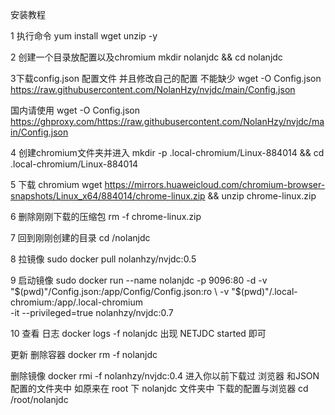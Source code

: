 安装教程

1 执行命令
yum install wget unzip -y

2 创建一个目录放配置以及chromium
mkdir nolanjdc && cd nolanjdc

3下载config.json 配置文件 并且修改自己的配置 不能缺少
wget -O Config.json  https://raw.githubusercontent.com/NolanHzy/nvjdc/main/Config.json

国内请使用
wget -O Config.json   https://ghproxy.com/https://raw.githubusercontent.com/NolanHzy/nvjdc/main/Config.json

4 创建chromium文件夹并进入
mkdir -p  .local-chromium/Linux-884014 && cd .local-chromium/Linux-884014

5 下载 chromium
wget https://mirrors.huaweicloud.com/chromium-browser-snapshots/Linux_x64/884014/chrome-linux.zip && unzip chrome-linux.zip

6 删除刚刚下载的压缩包
rm  -f chrome-linux.zip

7 回到刚刚创建的目录
cd  /nolanjdc

8 拉镜像
sudo docker pull nolanhzy/nvjdc:0.5

9 启动镜像
sudo docker run   --name nolanjdc -p 9096:80 -d  -v  "$(pwd)"/Config.json:/app/Config/Config.json:ro \
-v "$(pwd)"/.local-chromium:/app/.local-chromium  \
-it --privileged=true  nolanhzy/nvjdc:0.7 

10 查看 日志
docker logs -f nolanjdc 
出现 NETJDC started 即可

更新
删除容器
docker rm -f nolanjdc 

删除镜像
docker rmi -f nolanhzy/nvjdc:0.4
进入你以前下载过 浏览器 和JSON配置的文件夹中 如原来在 root 下 nolanjdc 文件夹中 下载的配置与浏览器
cd /root/nolanjdc 
